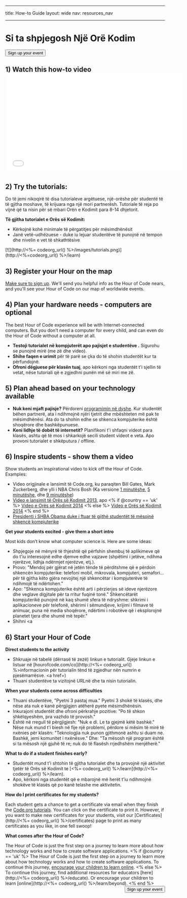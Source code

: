 * * *

title: How-to Guide layout: wide nav: resources_nav

* * *

<div class="row">
  <h1 class="col-sm-6">
    Si ta shpjegosh Një Orë Kodim
  </h1>
  
  <div class="col-sm-6 button-container centered">
    <a href="<%= hoc_uri('/#join') %>"><button class="signup-button">Sign up your event</button></a>
  </div>
</div>

## 1) Watch this how-to video <iframe width="560" height="315" src="//www.youtube.com/embed/tQeSke4hIds" frameborder="0" allowfullscreen></iframe>
## 2) Try the tutorials:

Do të jemi nikoqirë të disa tutorialeve argëtuese, një-orëshe për studentë të të gjitha moshave, të krijuara nga një mori partnerësh. Tutoriale të reja po vijnë që ta nisin për së mbari Orën e Kodimit para 8-14 dhjetorit.

**Të gjitha tutorialet e Orës së Kodimit:**

  * Kërkojnë kohë minimale të përgatitjes për mësimdhënësit
  * Janë vetë-udhëzuese - duke iu lejuar studentëve të punojnë në tempon dhe nivelin e vet të shkathtësive

[![](http://<%= codeorg_url() %>/images/tutorials.png)](http://<%=codeorg_url() %>/learn)

## 3) Register your Hour on the map

[Make sure to sign up](<%= hoc_uri('/') %>). We'll send you helpful info as the Hour of Code nears, and you'll see your Hour of Code on our map of worldwide events.

## 4) Plan your hardware needs - computers are optional

The best Hour of Code experience will be with Internet-connected computers. But you don’t need a computer for every child, and can even do the Hour of Code without a computer at all.

  * **Testoji tutorialet në kompjuterët apo pajisjet e studentëve .** Sigurohu se punojnë mirë (me zë dhe video).
  * **Shihe faqen e urimit** për të parë se çka do të shohin studentët kur ta përfundojnë. 
  * **Ofroni dëgjuese për klasën tuaj**, apo kërkoni nga studentët t'i sjellin të vetat, nëse tutoriali që e zgjedhni punën më së miri me zë.

## 5) Plan ahead based on your technology available

  * **Nuk keni mjaft pajisje?** Përdoreni [programimin në dyshe](http://www.ncwit.org/resources/pair-programming-box-power-collaborative-learning). Kur studentët bëhen partnerë, ata i ndihmojnë njëri tjetrit dhe mbështeten më pak te mësimdhënësi. Ata do ta shohin edhe se shkenca kompjuterike është shoqërore dhe bashkëpunuese.
  * **Keni lidhje të dobët të internetit?** Planifikoni t'i shfaqni videot para klasës, ashtu që të mos i shkarkojë secili student videot e veta. Apo provoni tutorialet e shkëputura / offline.

## 6) Inspire students - show them a video

Show students an inspirational video to kick off the Hour of Code. Examples:

  * Video origjinale e lansimit të Code.org, ku paraqiten Bill Gates, Mark Zuckerberg, dhe ylli i NBA Chris Bosh (Ka versione [1 minutëshe](https://www.youtube.com/watch?v=qYZF6oIZtfc), [5 minutëshe](https://www.youtube.com/watch?v=nKIu9yen5nc), dhe [9 minutëshe](https://www.youtube.com/watch?v=dU1xS07N-FA))
  * [Video e lansimit të Orës së Kodimit 2013](https://www.youtube.com/watch?v=FC5FbmsH4fw), apo <% if @country == 'uk' %> [Video e Orës së Kodimit 2014](https://www.youtube.com/watch?v=96B5-JGA9EQ) <% else %> [Video e Orës së Kodimit 2014](https://www.youtube.com/watch?v=rH7AjDMz_dc&index=2&list=PLzdnOPI1iJNe1WmdkMG-Ca8cLQpdEAL7Q) <% end %>
  * [Presidenti i SHBA Obama duke i ftuar të gjithë studentët të mësojnë shkencë kompjuterike](https://www.youtube.com/watch?v=6XvmhE1J9PY)

**Get your students excited - give them a short intro**

Most kids don’t know what computer science is. Here are some ideas:

  * Shpjegoje në mënyrë të thjeshtë që përfshin shembuj të aplikimeve që do t'iu interesojnë edhe djemve edhe vajzave (shpëtimi i jetëve, ndihma njerëzve, lidhja ndërmjet njerëzve, etj.).
  * Provo: "Mendoj për gjërat në jetën tënde të përditshme që e përdoin shkencën kompjuterike: telefoni mobil, mikrovala, kompjuteri, semafori... për të gjitha këto gjëra nevojitej një shkencëtar i kompjuterëve të ndihmojë të ndërtohen."
  * Apo: "Shkenca kompjuterike është arti i përzierjes së ideve njerëzore dhe veglave digjitale për ta rritur fuqinë tonë." Shkencëtarët kompjuterikë punojnë në kaq shumë sfera të ndryshme: shkrimi i aplikacioneve për telefonë, shërimi i sëmundjeve, krijimi i filmave të animuar, puna në media shoqërore, ndërtimi i robotëve që i eksplorojnë planetet tjera dhe shumë më tepër."
  * Shihni <a

## 6) Start your Hour of Code

**Direct students to the activity**

  * Shkruaje në tabelë (dërrasë të zezë) linkun e tutorialit. Gjeje linkun e listuar në [hourofcode.com/co](http://<%= codeorg_url() %>informacionin për tutorialin tënd të zgjedhur</a> nën numrin e pjesëmarrësve. <a href=)
  * Thuani studentëve ta vizitojnë URLnë dhe ta nisin tutorialin.

**When your students come across difficulties**

  * Thuani studentëve, "Pyetni 3 pastaj mua." Pyetni 3 shokë të klasës, dhe nëse ata nuk e kanë përgjigjen atëherë pyete mësimdhënësin.
  * Inkurajoni studentët dhe ofroni përkrahje pozitive: "Po të shkon shkëlqyeshëm, pra vazhdo të provosh."
  * Është në rregull të përgjigjesh: "Nuk e di. Le ta gjejmë këtë bashkë." Nëse nuk mund t'i biesh në fije një problemi, përdore si mësim të mirë të nxënies për klasën: "Teknologjia nuk punon gjithmonë ashtu si duam ne. Bashkë, jemi komunitet i nxënësve." Dhe: "Ta mësosh një program është si ta mësosh një gjuhë të re; nuk do të flasësh rrjedhshëm menjëherë."

**What to do if a student finishes early?**

  * Studentët mund t'i shtohin të gjitha tutorialet dhe ta provojnë një aktivitet tjetër të Orës së Kodimit te [<%= codeorg_url() %>/learn](http://<%= codeorg_url() %>/learn).
  * Apo, kërkoni nga studentët që e mbarojnë më herët t'iu ndihmojnë shokëve të klasës që po kanë telashe me aktivitetin.

**How do I print certificates for my students?**

Each student gets a chance to get a certificate via email when they finish the [Code.org tutorials](http://studio.code.org). You can click on the certificate to print it. However, if you want to make new certificates for your students, visit our [Certificates](http://<%= codeorg_url() %>/certificates) page to print as many certificates as you like, in one fell swoop!

**What comes after the Hour of Code?**

The Hour of Code is just the first step on a journey to learn more about how technology works and how to create software applications. <% if @country == 'uk' %> The Hour of Code is just the first step on a journey to learn more about how technology works and how to create software applications. To continue this journey, [encourage your children to learn online](http://uk.code.org/learn/beyond). <% else %> To continue this journey, find additional resources for educators [here](http://<%= codeorg_url() %>/educate). Or encourage your children to learn [online](http://<%= codeorg_url() %>/learn/beyond). <% end %> <a style="display: block" href="<%= hoc_uri('/#join') %>"><button style="float: right;">Sign up your event</button></a>